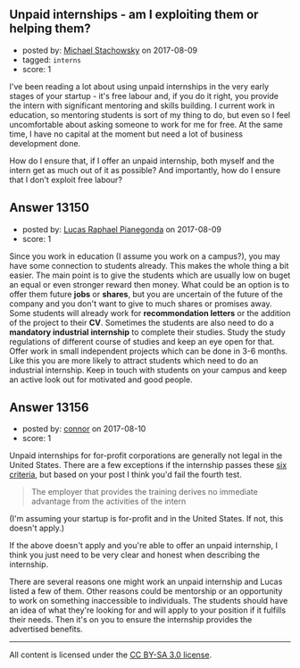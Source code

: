 ## Unpaid internships - am I exploiting them or helping them?

- posted by: [Michael Stachowsky](https://stackexchange.com/users/6379999/michael-stachowsky) on 2017-08-09
- tagged: `interns`
- score: 1

<p>I've been reading a lot about using unpaid internships in the very early stages of your startup - it's free labour and, if you do it right, you provide the intern with significant mentoring and skills building.  I current work in education, so mentoring students is sort of my thing to do, but even so I feel uncomfortable about asking someone to work for me for free.  At the same time, I have no capital at the moment but need a lot of business development done.</p>

<p>How do I ensure that, if I offer an unpaid internship, both myself and the intern get as much out of it as possible?  And importantly, how do I ensure that I don't exploit free labour?</p>



## Answer 13150

- posted by: [Lucas Raphael Pianegonda](https://stackexchange.com/users/10909545/lucas-raphael-pianegonda) on 2017-08-09
- score: 1

<p>Since you work in education (I assume you work on a campus?), you may have some connection to students already. This makes the whole thing a bit easier. The main point is to give the students which are usually low on buget an equal or even stronger reward then money. What could be an option is to offer them future <strong>jobs</strong> or <strong>shares</strong>, but you are uncertain of the future of the company and you don't want to give to much shares or promises away. Some students will already work for <strong>recommondation letters</strong> or the addition of the project to their <strong>CV</strong>. Sometimes the students are also need to do a <strong>mandatory industrial internship</strong> to complete their studies. Study the study regulations of different course of studies and keep an eye open for that. Offer work in small independent projects which can be done in 3-6 months. Like this you are more likely to attract students which need to do an industrial internship. Keep in touch with students on your campus and keep an active look out for motivated and good people. </p>



## Answer 13156

- posted by: [connor](https://stackexchange.com/users/392995/connor) on 2017-08-10
- score: 1

<p>Unpaid internships for for-profit corporations are generally not legal in the United States. There are a few exceptions if the internship passes these <a href="https://www.dol.gov/whd/regs/compliance/whdfs71.pdf" rel="nofollow noreferrer">six criteria</a>, but based on your post I think you'd fail the fourth test.</p>

<blockquote>
  <p>The employer that provides the training derives no immediate advantage from the activities of the intern</p>
</blockquote>

<p>(I'm assuming your startup is for-profit and in the United States. If not, this doesn't apply.)</p>

<p>If the above doesn't apply and you're able to offer an unpaid internship, I think you just need to be very clear and honest when describing the internship.</p>

<p>There are several reasons one might work an unpaid internship and Lucas listed a few of them. Other reasons could be mentorship or an opportunity to work on something inaccessible to individuals. The students should have an idea of what they're looking for and will apply to your position if it fulfills their needs. Then it's on you to ensure the internship provides the advertised benefits.</p>




---

All content is licensed under the [CC BY-SA 3.0 license](https://creativecommons.org/licenses/by-sa/3.0/).
